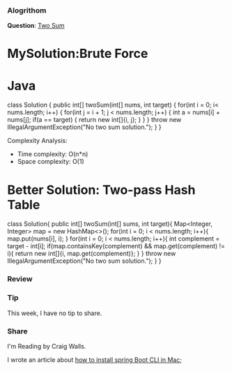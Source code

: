### Alogrithom
**Question**: [Two Sum](https://leetcode.com/problems/two-sum/description/)

# MySolution:Brute Force
# Java
class Solution {
    public int[] twoSum(int[] nums, int target) {
		for(int i = 0; i< nums.length; i++) {
			for(int j = i + 1; j < nums.length; j++) {
				int a = nums[i] + nums[j];
				if(a == target) {
					return new int[]{i, j};
				}
			}
		}
		throw new IllegalArgumentException("No two sum solution.");
    }
}

Complexity Analysis:
- Time complexity: O(n*n)
- Space complexity: O(1)

# Better Solution: Two-pass Hash Table
class Solution{
    public int[] twoSum(int[] sums, int target){
        Map<Integer, Integer> map = new HashMap<>();
        for(int i = 0; i < nums.length; i++){
            map.put(nums[i], i);
        }
        for(int i = 0; i < nums.length; i++){
            int complement = target - int[i];
            if(map.containsKey(complement) && map.get(complement) != i){
                return new int[]{i, map.get(complement)};
            }
        }
        throw new IllegalArgumentException("No two sum solution.");
    }
}

### Review



### Tip
This week, I have no tip to share.


### Share
I'm Reading <Spring Boot in Action> by Craig Walls.<br/>

I wrote an article about [how to install spring Boot CLI in Mac](https://www.cnblogs.com/linkworld/p/9206910.html);
